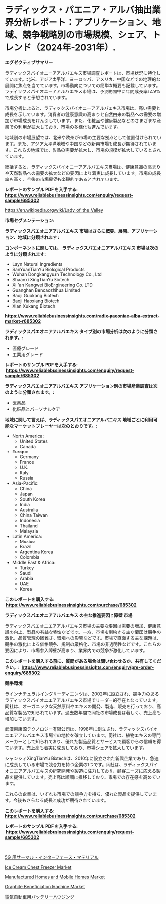 <p><h1>ラディックス・パエニア・アルバ抽出業界分析レポート：アプリケーション、地域、競争戦略別の市場規模、シェア、トレンド（2024年-2031年）.</h1></p><p><strong>エグゼクティブサマリー</strong></p>
<p><p>ラディックスパイオニーアアルバエキス市場調査レポートは、市場状況に特化しています。北米、アジア太平洋、ヨーロッパ、アメリカ、中国などでの地理的な展開に焦点を当てています。市場動向についての簡単な概要も記載しています。ラディックスパイオニーアアルバエキス市場は、予測期間中に年間成長率12.9%で成長すると予想されています。</p><p>市場分析によると、ラディックスパイオニーアアルバエキス市場は、高い需要と成長を示しています。消費者の健康意識の高まりと自然由来の製品への需要の増加が市場成長をけん引しています。また、化粧品や健康製品などのさまざまな産業での利用が拡大しており、市場の多様化も進んでいます。</p><p>地域別の市場展望では、北米や欧州が市場の主要な拠点として位置付けられています。また、アジア太平洋地域や中国などの新興市場も成長が期待されています。これらの地域では、製品の需要が拡大し、市場の規模が拡大しているとされています。</p><p>総括すると、ラディックスパイオニーアアルバエキス市場は、健康意識の高まりや天然製品への需要の拡大などの要因により着実に成長しています。市場の成長率も高く、今後の市場展望も楽観的であるとされています。</p></p>
<p><strong>レポートのサンプル PDF を入手する: <a href="https://www.reliablebusinessinsights.com/enquiry/request-sample/685302">https://www.reliablebusinessinsights.com/enquiry/request-sample/685302</a></strong></p>
<p><a href="https://en.wikipedia.org/wiki/Lady_of_the_Valley">https://en.wikipedia.org/wiki/Lady_of_the_Valley</a></p>
<p><strong>市場セグメンテーション:</strong></p>
<p><strong> ラディックスパエオニアアルバエキス 市場はさらに概要、展開、アプリケーション、地域に分類されます :</strong></p>
<p><strong>コンポーネントに関しては、 ラディックスパエオニアアルバエキス 市場は次のように分類されます: &nbsp;</strong></p>
<p><ul><li>Layn Natural Ingredients</li><li>SanYuanTianYu Biological Products</li><li>Wuhan Dongkangyuan Technology Co., Ltd</li><li>Shaanxi XingTianYu Biotech</li><li>Xi 'an Kangwei BioEngineering Co. LTD</li><li>Guanghan Bencaozhihua Limited</li><li>Baoji Guokang Biotech</li><li>Baoji Haoxiang Biotech</li><li>Xian Xukang Biotech</li></ul></p>
<p><strong><a href="https://www.reliablebusinessinsights.com/radix-paeoniae-alba-extract-market-r685302">https://www.reliablebusinessinsights.com/radix-paeoniae-alba-extract-market-r685302</a></strong></p>
<p><strong> ラディックスパエオニアアルバエキス タイプ別の市場分析は次のように分類されます。:</strong></p>
<p><ul><li>医療グレード</li><li>工業用グレード</li></ul></p>
<p><strong>レポートのサンプル PDF を入手する: &nbsp;<a href="https://www.reliablebusinessinsights.com/enquiry/request-sample/685302">https://www.reliablebusinessinsights.com/enquiry/request-sample/685302</a></strong></p>
<p><strong> ラディックスパエオニアアルバエキス アプリケーション別の市場産業調査は次のように分類されます。:</strong></p>
<p><ul><li>医薬品</li><li>化粧品とパーソナルケア</li></ul></p>
<p><strong>地域に関して言えば、ラディックスパエオニアアルバエキス 地域ごとに利用可能なマーケットプレーヤーは次のとおりです。:</strong></p>
<p><ul>
    <li>
        North America:
        <ul>
            <li>United States</li>
            <li>Canada</li>
        </ul>
    </li>
    <li>
        Europe:
        <ul>
            <li>Germany</li>
            <li>France</li>
            <li>U.K.</li>
            <li>Italy</li>
            <li>Russia</li>
        </ul>
    </li>
    <li>
        Asia-Pacific:
        <ul>
            <li>China</li>
            <li>Japan</li>
            <li>South Korea</li>
            <li>India</li>
            <li>Australia</li>
            <li>China Taiwan</li>
            <li>Indonesia</li>
            <li>Thailand</li>
            <li>Malaysia</li>
        </ul>
    </li>
    <li>
        Latin America:
        <ul>
            <li>Mexico</li>
            <li>Brazil</li>
            <li>Argentina Korea</li>
            <li>Colombia</li>
        </ul>
    </li>
    <li>
        Middle East & Africa:
        <ul>
            <li>Turkey</li>
            <li>Saudi</li>
            <li>Arabia</li>
            <li>UAE</li>
            <li>Korea</li>
        </ul>
    </li>
    </ul></p>
<p><strong>このレポートを購入する: &nbsp;<a href="https://www.reliablebusinessinsights.com/purchase/685302">https://www.reliablebusinessinsights.com/purchase/685302</a></strong></p>
<p><strong>ラディックスパエオニアアルバエキス の主な推進要因と障壁 市場</strong></p>
<p><p>ラディックスパエオニエアアルバエキス市場の主要な要因は需要の増加、健康意識の向上、製品の有益な特性などです。一方、市場を制約する主な要因は競争の激化、品質管理の困難さ、環境への影響などです。市場で直面する主な課題は、競争の激化による価格競争、規制の厳格化、市場の非透明性などです。これらの要因により、市場参入障壁が高まり、業界内での競争が激化しています。</p></p>
<p><strong>このレポートを購入する前に、質問がある場合は問い合わせるか、共有してください。:&nbsp; <a href="https://www.reliablebusinessinsights.com/enquiry/pre-order-enquiry/685302">https://www.reliablebusinessinsights.com/enquiry/pre-order-enquiry/685302</a></strong></p>
<p><strong>競争環境</strong></p>
<p><p>ラインナチュラルイングリーディエンツは、2002年に設立され、競争力のあるラディックスパイオニエアアルバエキス市場でリーダー的存在となっています。同社は、オーガニックな天然原料やエキスの開発、製造、販売を行っており、高品質な製品で知られています。過去数年間で同社の市場成長は著しく、売上高も増加しています。</p><p>武漢東康源テクノロジー有限公司は、1998年に創立され、ラディックスパイオニエアアルバエキス市場での地位を確立しています。同社は、植物エキスの専門メーカーとして知られており、優れた製品品質とサービスで顧客からの信頼を得ています。売上高も着実に成長しており、市場シェアを拡大しています。</p><p>シャンシィXingTianYu Biotechは、2010年に設立された新興企業であり、急速に成長している市場で競合力を持つ企業の1つです。同社は、ラディックスパイオニエアアルバエキスの研究開発や製造に注力しており、顧客ニーズに応える製品を提供しています。売上高は順調に推移しており、市場での存在感を高めています。</p><p>これらの企業は、いずれも市場での競争力を持ち、優れた製品を提供しています。今後もさらなる成長と成功が期待されています。</p></p>
<p><strong>このレポートを購入する: &nbsp; <a href="https://www.reliablebusinessinsights.com/purchase/685302">https://www.reliablebusinessinsights.com/purchase/685302</a></strong></p>
<p><strong>レポートのサンプル PDF を入手する: &nbsp;<a href="https://www.reliablebusinessinsights.com/enquiry/request-sample/685302">https://www.reliablebusinessinsights.com/enquiry/request-sample/685302</a></strong><strong></strong></p>
<p>&nbsp;</p>
<p><p><a href="https://github.com/RudyBoyer2017/Market-Research-Report-List-2/blob/main/3920223164768.md">5G 用サーマル・インターフェース・マテリアル</a></p><p><a href="https://github.com/dimitrishawkinswaynenp91rgz/Market-Research-Report-List-3/blob/main/ice-cream-chest-freezer-market.md">Ice Cream Chest Freezer Market</a></p><p><a href="https://www.linkedin.com/pulse/manufactured-homes-mobile-market-outlook-complete-industry-ue2ge">Manufactured Homes and Mobile Homes Market</a></p><p><a href="https://www.linkedin.com/pulse/insights-graphite-beneficiation-machine-market-share-competitive-izmyf">Graphite Beneficiation Machine Market</a></p><p><a href="https://github.com/MosesSpinka1914/Market-Research-Report-List-2/blob/main/4055482164767.md">電気自動車用バッテリーハウジング</a></p></p>